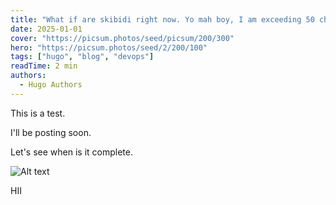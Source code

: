 ```yaml
---
title: "What if are skibidi right now. Yo mah boy, I am exceeding 50 characters now. Let's see what happens."
date: 2025-01-01
cover: "https://picsum.photos/seed/picsum/200/300"
hero: "https://picsum.photos/seed/2/200/100"
tags: ["hugo", "blog", "devops"]
readTime: 2 min
authors:
  - Hugo Authors
---
```


This is a test.

I'll be posting soon.

Let's see when is it complete.

![Alt text](https://picsum.photos/seed/picsum/200)

HII
